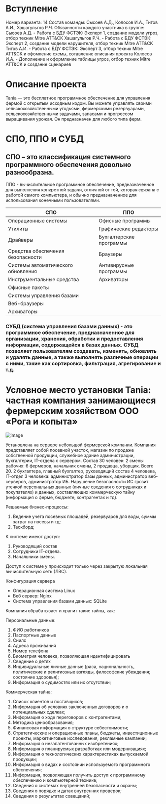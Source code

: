 # Вступление
Номер варианта: 14
Состав команды: Сысоев А.Д., Колосов И.А., Титов А.И., Хашагульгов Р.Ч.
Обязанности каждого участника в группе: 
Сысоев А.Д. - Работа с БДУ ФСТЭК: Эксперт 1, создание модели угроз, отбор техник Mitre ATT&CK
Хашагульгов Р.Ч. - Работа с БДУ ФСТЭК: Эксперт 2, создание модели нарушителя, отбор техник Mitre ATT&CK
Титов А.И. - Работа с БДУ ФСТЭК: Эксперт 3, отбор техник Mitre ATT&CK и офомление схемы, сотавление описания проекта
Колосов И.А. - Дополнение и оформление таблицы угроз, отбор техник Mitre ATT&CK и создание сценариев

# Описание проекта
Tania — это бесплатное программное обеспечение для управления фермой с открытым исходным кодом. Вы можете управлять своими сельскохозяйственными угодьями, фермерскими резервуарами, сельскохозяйственными задачами, запасами и прогрессом выращивания урожая. Он предназначен для любого типа ферм.

# СПО, ППО и СУБД
## СПО – это классификация системного программного обеспечения довольно разнообразна.  
ППО - вычислительное программное обеспечение, предназначенное для выполнения конкретной задачи, отличной от той, которая связана с работой самого компьютера, и обычно предназначенное для использования конечными пользователями.

| СПО | ППО |
| --- |---- |
|Операционные системы|Офисные программы|
|Утилиты|Графические редакторы|
|Драйверы|Бухгалтерские программы|
|Средства обеспечения безопасности|Браузеры |
|Системы автоматического обновления|Антивирусные программы |
|Инструментальные средства|Архиваторы |
|Офисные пакеты ||
|Системы управления базами||
|Веб-браузеры||
|Архиваторы||  

### СУБД (система управления базами данных) - это программное обеспечение, предназначенное для организации, хранения, обработки и предоставления информации, содержащейся в базах данных. СУБД позволяет пользователям создавать, изменять, обновлять и удалять данные, а также выполнять различные операции с ними, такие как сортировка, фильтрация, агрегирование и т.д.  

# Условное место установки Tania: частная компания занимающиеся фермерским хозяйством ООО «Рога и копыта»  

![image](https://github.com/sysoevad/student-s-practice/assets/115942777/f83ec77d-def0-4143-b1d7-33f0838505d8)

Установлена на сервере небольшой фермерской компании. Компания представляет собой посевной участок, магазин по продаже собственной продукции, служебное здание администрации, бухгалтерии, IT-отдела с сервером. Состав 30 человек:
2 смены рабочих: 6 фермеров, начальник смены, 2 продавца, уборщик. Всего 20.
2 бухгалтера, главный бухгалтер, руководящий состав 4 человека, IT-отдел 3 человека: администратор базы данных, администратор веб-серверов, администратор ИБ. 
Нарушение безопасности ИС грозит утечкой персональных данных (личные сведения о сотрудниках и покупателях) и данных, составляющих коммерческую тайну (информация о ферме, бюджете, контрагентах и тд).

Решаемые бизнес-процессы:
1. Ведение учета посевных площадей, резервуаров для воды, суммы затрат на посевы и тд;
2. Таскборд; 

К системе имеют доступ:
1. Руководящий состав 
2. Сотрудники IT-отдела.
3. Начальники смены.

Доступ к системе у происходит только через закрытую локальная вычислительную сеть (ЛВС).

Конфигурация сервера
- Операционная система Linux 
- Веб сервер: Nginx
- Система управления базами данных: SQLite

Компания обрабатывает и хранит такие тайны, как:  

Персональные данные:
1.	ФИО работников
2.	Паспортные данные
3.	Снилс 
4.	Адреса проживания 
5.	Номер телефона
6.	Биометрия человека, позволяющая идентифицировать 
7.	Сведение о детях
8.	Индивидуальные личные данные (раса, национальность, политические и религиозные взгляды, философские убеждения; состояние здоровья);
9.	Информация о судимостях или их отсутствии;


Коммерческая тайна:
1.	Список клиентов и поставщиков;
2.	Информация об условиях заключенных договоров и о потенциальных сделках;
3.	Информация о ходе переговоров с контрагентами;
4.	Методика ценообразования;
5.	Финансовая информация о структуре себестоимости;
6.	Стратегические и операционные планы, бюджеты, инвестиционные проекты, маркетинговые исследования, рекламные кампании;
7.	Информация о незапатентованных изобретениях;
8.	Информация о планируемых разработках или модернизациях;
9.	Информация о технологических характеристиках выпускаемой продукции;
10.	Информация о видах и состоянии используемого программного обеспечения;
11.	Информация, позволяющая получить доступ к программному обеспечению и компьютерной технике;
12.	Сведения о системах внутренней безопасности и охраны;
13.	Сведения о порядке и датах внутренних проверок;
14.	Сведения о результатах совещаний;

